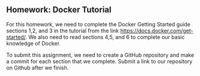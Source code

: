 ## Homework: Docker Tutorial

For this homework, we need to complete the Docker Getting Started guide sections 1,2, and 3 in the tutorial from the link https://docs.docker.com/get-started/.  We also need to read sections 4,5, and 6 to complete our basic knowledge of Docker.  

To submit this assignment, we need to create a GitHub repository and make a commit for each section that we complete.  Submit a link to our repository on Github after we finish. 
